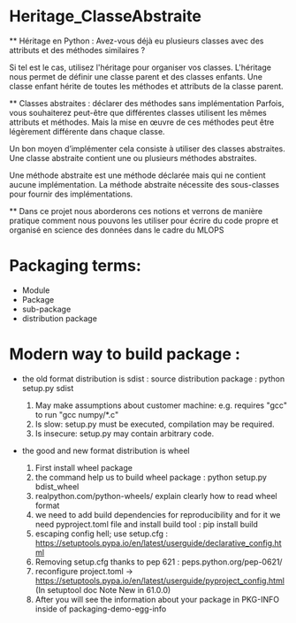 # Heritage_ClasseAbstraite



** Héritage en Python : 
Avez-vous déjà eu plusieurs classes avec des attributs et des méthodes similaires ?

Si tel est le cas, utilisez l'héritage pour organiser vos classes. L'héritage nous permet de définir une classe parent et des classes enfants. Une classe enfant hérite de toutes les méthodes et attributs de la classe parent.

** Classes abstraites : déclarer des méthodes sans implémentation
Parfois, vous souhaiterez peut-être que différentes classes utilisent les mêmes attributs et méthodes. Mais la mise en œuvre de ces méthodes peut être légèrement différente dans chaque classe.

Un bon moyen d’implémenter cela consiste à utiliser des classes abstraites. Une classe abstraite contient une ou plusieurs méthodes abstraites.

Une méthode abstraite est une méthode déclarée mais qui ne contient aucune implémentation. La méthode abstraite nécessite des sous-classes pour fournir des implémentations.


** Dans ce projet nous aborderons ces notions et verrons de manière pratique comment nous pouvons  les utiliser pour écrire du code propre et organisé en science des données dans le cadre du MLOPS 



# Packaging terms:
- Module 
- Package
- sub-package
- distribution package 


# Modern way to build package :

* the old format distribution is sdist : source distribution package : python setup.py sdist 

   1. May make assumptions about customer machine:
      e.g. requires "gcc" to run "gcc numpy/*.c"
   2. Is slow: setup.py must be executed, compilation may be required.
   3. Is insecure: setup.py may contain  arbitrary code.
* the  good and new  format distribution is wheel 
   1. First install wheel package 
   2. the command help us to build wheel package : python setup.py bdist_wheel 
   3.  realpython.com/python-wheels/ explain clearly how to read wheel format 
   4.  we need to add build dependencies  for reproducibility and for it we need pyproject.toml file and install build tool : pip install build 
   5. escaping config hell; use setup.cfg : https://setuptools.pypa.io/en/latest/userguide/declarative_config.html
   6. Removing setup.cfg  thanks to pep 621 : peps.python.org/pep-0621/
   7. reconfigure project.toml ->  https://setuptools.pypa.io/en/latest/userguide/pyproject_config.html (In setuptool doc Note New in 61.0.0)
   8. After you will see the information about your package in PKG-INFO inside of packaging-demo-egg-info
